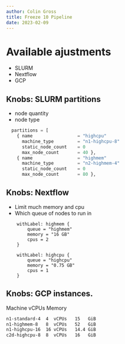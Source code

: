 ```yaml
---
author: Colin Gross
title: Freeze 10 Pipeline
date: 2023-02-09
---
```


# Available ajustments
- SLURM
- Nextflow
- GCP

## Knobs: SLURM partitions
- node quantity
- node type
```tf
  partitions = [
    { name                 = "highcpu"
      machine_type         = "n1-highcpu-8"
      static_node_count    = 0
      max_node_count       = 40 },
    { name                 = "highmem"
      machine_type         = "n2-highmem-4"
      static_node_count    = 0
      max_node_count       = 80 },
```

## Knobs: Nextflow
- Limit much memory and cpu
- Which queue of nodes to run in

```nf
	withLabel: highmem {
		queue = "highmem"
		memory = "16 GB"
		cpus = 2
	}

	withLabel: highcpu {
		queue = "highcpu"
		memory = "0.75 GB"
		cpus = 1
	}
```

## Knobs: GCP instances.
Machine  vCPUs  Memory
```txt
n1-standard-4  4  vCPUs   15   GiB
n1-highmem-8   8  vCPUs   52   GiB
n1-highcpu-16  16 vCPUs   14.4 GiB
c2d-highcpu-8  8  vCPUs   16   GiB
```

